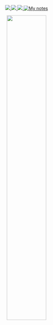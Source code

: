 <p align="center">
  <a target="_blank" href="https://yazdipour.com/">
    <img src="https://img.shields.io/badge/my%20website-333333?style=for-the-badge&logo=sitepoint" />
  </a>
  <a target="_blank" href="https://yazdipour.com/projects">
    <img src="https://img.shields.io/badge/view-MY%20Activities-orange?style=for-the-badge&logo=rss" />
  </a>
  <a target="_blank" href="http://yazdipour.github.io/cv/">
    <img src="https://img.shields.io/badge/see-my Resume-black?style=for-the-badge&logo=monogram" />
  </a>
  <a target="_blank" href="http://yazdipour.github.io/notes/">
    <img src="https://img.shields.io/badge/view-MY%20NOTEBOOK-7719AA?style=for-the-badge&logo=notion" alt="My notes" />
  </a>
</p>
<p align="center"><img width="50%" src="https://github-readme-stats.vercel.app/api?username=yazdipour&show_icons=true" /></p>
<!--
### Hi there 👋

- 🅱 I’m currently busy with my internship.
- 💚 Software Development
- 📫 How to reach me: 
- 🌱 I’m currently learning some data science stuff
- 👯 I’m looking to collaborate on ...
- 🤔 I’m looking for help with ...
- 💬 Ask me about ...
- 😄 Pronouns: ...
- ⚡ Fun fact: ...

-->
